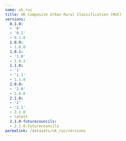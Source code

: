 ```yaml
---
name: uk_ruc
title: UK Composite Urban Rural Classification (RUC)
versions:
  0.1.0:
  - '0'
  - '0.1'
  - 0.1.0
  1.0.0:
  - 1.0.0
  1.0.1:
  - '1.0'
  - 1.0.1
  1.1.0:
  - '1'
  - '1.1'
  - 1.1.0
  2.0.0:
  - '2.0'
  - 2.0.0
  2.1.0:
  - '2'
  - '2.1'
  - 2.1.0
  - latest
  2.1.0-futurecouncils:
  - 2.1.0-futurecouncils
permalink: /datasets/uk_ruc/versions
---
```

